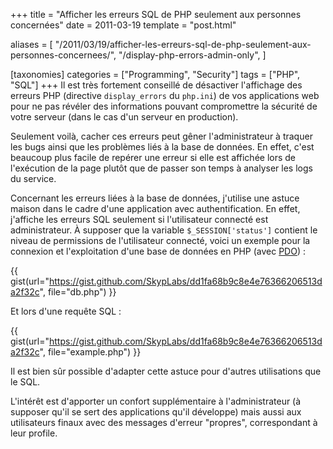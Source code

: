 +++
title = "Afficher les erreurs SQL de PHP seulement aux personnes concernées"
date = 2011-03-19
template = "post.html"

aliases = [
  "/2011/03/19/afficher-les-erreurs-sql-de-php-seulement-aux-personnes-concernees/",
  "/display-php-errors-admin-only",
]

[taxonomies]
categories = ["Programming", "Security"]
tags = ["PHP", "SQL"]
+++
Il est très fortement conseillé de désactiver l'affichage des erreurs PHP
(directive `display_errors` du `php.ini`) de vos applications web pour ne pas
révéler des informations pouvant compromettre la sécurité de votre serveur (dans
le cas d'un serveur en production).

Seulement voilà, cacher ces erreurs peut gêner l'administrateur à traquer les
bugs ainsi que les problèmes liés à la base de données. En effet, c'est beaucoup
plus facile de repérer une erreur si elle est affichée lors de l'exécution de la
page plutôt que de passer son temps à analyser les logs du service.

<!-- more -->

Concernant les erreurs liées à la base de données, j'utilise une astuce maison
dans le cadre d'une application avec authentification. En effet, j'affiche les
erreurs SQL seulement si l'utilisateur connecté est administrateur. À supposer
que la variable `$_SESSION['status']` contient le niveau de permissions de
l'utilisateur connecté, voici un exemple pour la connexion et l'exploitation
d'une base de données en PHP (avec [PDO][pdo]) :

{{ gist(url="https://gist.github.com/SkypLabs/dd1fa68b9c8e4e76366206513da2f32c",
file="db.php") }}

Et lors d'une requête SQL :

{{ gist(url="https://gist.github.com/SkypLabs/dd1fa68b9c8e4e76366206513da2f32c",
file="example.php") }}

Il est bien sûr possible d'adapter cette astuce pour d'autres utilisations que
le SQL.

L'intérêt est d'apporter un confort supplémentaire à l'administrateur (à
supposer qu'il se sert des applications qu'il développe) mais aussi aux
utilisateurs finaux avec des messages d'erreur "propres", correspondant à leur
profile.

 [pdo]: https://en.wikipedia.org/wiki/PHP_Data_Objects "Wikipedia - PHP Data Objects"
